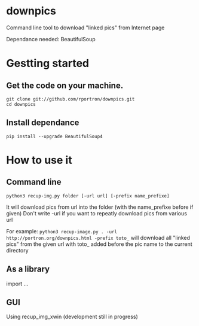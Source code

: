 # downpics
Command line tool to download "linked pics" from Internet page

Dependance needed: BeautifulSoup

# Gestting started
## Get the code on your machine.
```
git clone git://github.com/rportron/downpics.git
cd downpics
```

## Install dependance
`pip install --upgrade BeautifulSoup4`

# How to use it
## Command line
`python3 recup-img.py folder [-url url] [-prefix name_prefixe]`

It will download pics from url into the folder (with the name_prefixe before if given)
Don't write -url if you want to repeatly download pics from various url

For example:
`python3 recup-image.py . -url http://portron.org/downpics.html -prefix toto_` will download all "linked pics" from the given url with toto_ added before the pic name to the current directory

## As a library
import ...

## GUI
Using recup_img_xwin (development still in progress)
